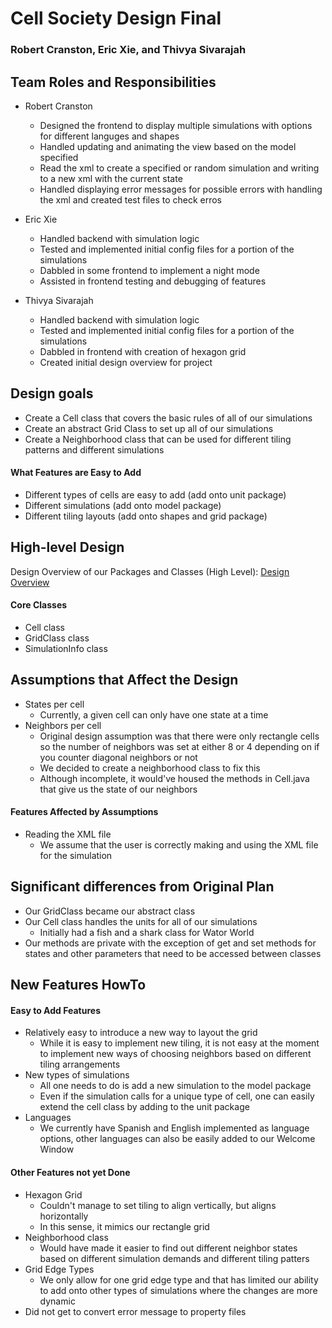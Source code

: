 # Cell Society Design Final
### Robert Cranston, Eric Xie, and Thivya Sivarajah

## Team Roles and Responsibilities

 * Robert Cranston
   * Designed the frontend to display multiple simulations with options for different languges and shapes
   * Handled updating and animating the view based on the model specified
   * Read the xml to create a specified or random simulation and writing to a new xml with the current state
   * Handled displaying error messages for possible errors with handling the xml and created test files to check erros

 * Eric Xie
   * Handled backend with simulation logic
   * Tested and implemented initial config files for a portion of the simulations
   * Dabbled in some frontend to implement a night mode
   * Assisted in frontend testing and debugging of features

 * Thivya Sivarajah
   * Handled backend with simulation logic
   * Tested and implemented initial config files for a portion of the simulations
   * Dabbled in frontend with creation of hexagon grid
   * Created initial design overview for project



## Design goals
* Create a Cell class that covers the basic rules of all of our simulations
* Create an abstract Grid Class to set up all of our simulations 
* Create a Neighborhood class that can be used for different tiling patterns and different simulations


#### What Features are Easy to Add
* Different types of cells are easy to add (add onto unit package)
* Different simulations (add onto model package)
* Different tiling layouts (add onto shapes and grid package)


## High-level Design
Design Overview of our Packages and Classes (High Level):
[Design Overview](images/designoverview.png)

#### Core Classes
* Cell class
* GridClass class
* SimulationInfo class

## Assumptions that Affect the Design
* States per cell
  * Currently, a given cell can only have one state at a time
* Neighbors per cell
  * Original design assumption was that there were only rectangle cells so the number of neighbors was set at either 8 or 4 depending on if you counter diagonal neighbors or not
  * We decided to create a neighborhood class to fix this
  * Although incomplete, it would've housed the methods in Cell.java that give us the state of our neighbors

#### Features Affected by Assumptions
* Reading the XML file
  * We assume that the user is correctly making and using the XML file for the simulation

## Significant differences from Original Plan
* Our GridClass became our abstract class
* Our Cell class handles the units for all of our simulations
  * Initially had a fish and a shark class for Wator World
* Our methods are private with the exception of get and set methods for states and other parameters that need to be accessed between classes

## New Features HowTo

#### Easy to Add Features
* Relatively easy to introduce a new way to layout the grid
  * While it is easy to implement new tiling, it is not easy at the moment to implement new ways of choosing neighbors based on different tiling arrangements
* New types of simulations
  * All one needs to do is add a new simulation to the model package
  * Even if the simulation calls for a unique type of cell, one can easily extend the cell class by adding to the unit package
* Languages
  * We currently have Spanish and English implemented as language options, other languages can also be easily added to our Welcome Window

#### Other Features not yet Done
* Hexagon Grid
  * Couldn't manage to set tiling to align vertically, but aligns horizontally 
  * In this sense, it mimics our rectangle grid
* Neighborhood class
  * Would have made it easier to find out different neighbor states based on different simulation demands and different tiling patters
* Grid Edge Types
  * We only allow for one grid edge type and that has limited our ability to add onto other types of simulations where the changes are more dynamic
* Did not get to convert error message to property files


